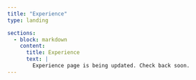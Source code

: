 ```yaml
---
title: "Experience"
type: landing

sections:
  - block: markdown
    content:
      title: Experience
      text: |
        Experience page is being updated. Check back soon.
---
```


